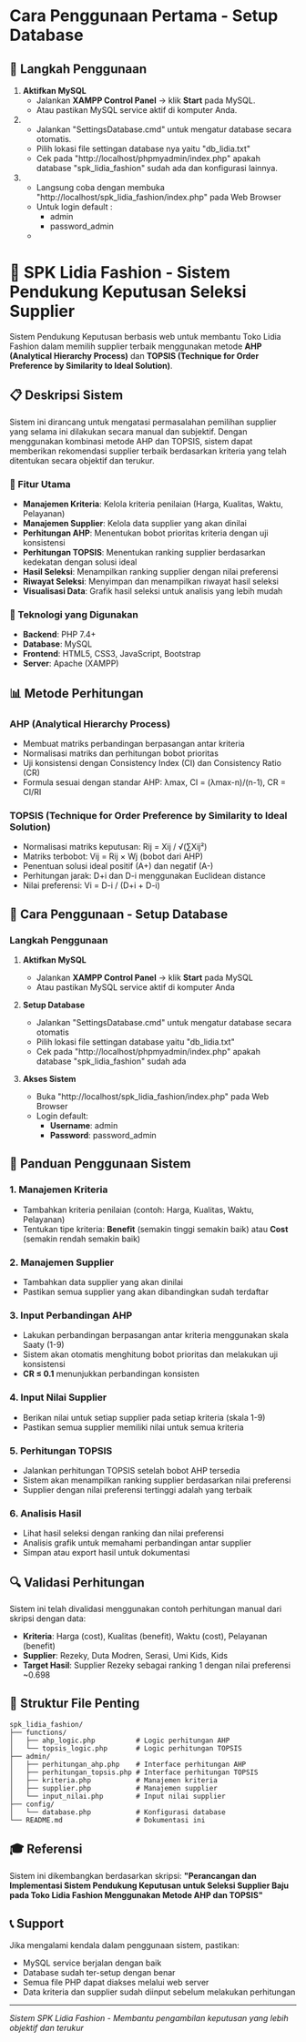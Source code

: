 # Cara Penggunaan Pertama - Setup Database
## 🚀 Langkah Penggunaan
1. **Aktifkan MySQL**
   - Jalankan **XAMPP Control Panel** → klik **Start** pada MySQL.
   - Atau pastikan MySQL service aktif di komputer Anda.
2. - Jalankan "SettingsDatabase.cmd" untuk mengatur database secara otomatis.
   - Pilih lokasi file settingan database nya yaitu "db_lidia.txt"
   - Cek pada "http://localhost/phpmyadmin/index.php" apakah database "spk_lidia_fashion" sudah ada dan konfigurasi lainnya.
3. - Langsung coba dengan membuka "http://localhost/spk_lidia_fashion/index.php" pada Web Browser
   - Untuk login default :
     - admin
     - password_admin
   - 

# 🏪 SPK Lidia Fashion - Sistem Pendukung Keputusan Seleksi Supplier

Sistem Pendukung Keputusan berbasis web untuk membantu Toko Lidia Fashion dalam memilih supplier terbaik menggunakan metode **AHP (Analytical Hierarchy Process)** dan **TOPSIS (Technique for Order Preference by Similarity to Ideal Solution)**.

## 📋 Deskripsi Sistem

Sistem ini dirancang untuk mengatasi permasalahan pemilihan supplier yang selama ini dilakukan secara manual dan subjektif. Dengan menggunakan kombinasi metode AHP dan TOPSIS, sistem dapat memberikan rekomendasi supplier terbaik berdasarkan kriteria yang telah ditentukan secara objektif dan terukur.

### 🎯 Fitur Utama
- **Manajemen Kriteria**: Kelola kriteria penilaian (Harga, Kualitas, Waktu, Pelayanan)
- **Manajemen Supplier**: Kelola data supplier yang akan dinilai
- **Perhitungan AHP**: Menentukan bobot prioritas kriteria dengan uji konsistensi
- **Perhitungan TOPSIS**: Menentukan ranking supplier berdasarkan kedekatan dengan solusi ideal
- **Hasil Seleksi**: Menampilkan ranking supplier dengan nilai preferensi
- **Riwayat Seleksi**: Menyimpan dan menampilkan riwayat hasil seleksi
- **Visualisasi Data**: Grafik hasil seleksi untuk analisis yang lebih mudah

### 🔧 Teknologi yang Digunakan
- **Backend**: PHP 7.4+
- **Database**: MySQL
- **Frontend**: HTML5, CSS3, JavaScript, Bootstrap
- **Server**: Apache (XAMPP)

## 📊 Metode Perhitungan

### AHP (Analytical Hierarchy Process)
- Membuat matriks perbandingan berpasangan antar kriteria
- Normalisasi matriks dan perhitungan bobot prioritas
- Uji konsistensi dengan Consistency Index (CI) dan Consistency Ratio (CR)
- Formula sesuai dengan standar AHP: λmax, CI = (λmax-n)/(n-1), CR = CI/RI

### TOPSIS (Technique for Order Preference by Similarity to Ideal Solution)
- Normalisasi matriks keputusan: Rij = Xij / √(∑Xij²)
- Matriks terbobot: Vij = Rij × Wj (bobot dari AHP)
- Penentuan solusi ideal positif (A+) dan negatif (A-)
- Perhitungan jarak: D+i dan D-i menggunakan Euclidean distance
- Nilai preferensi: Vi = D-i / (D+i + D-i)

## 🚀 Cara Penggunaan - Setup Database

### Langkah Penggunaan
1. **Aktifkan MySQL**
   - Jalankan **XAMPP Control Panel** → klik **Start** pada MySQL
   - Atau pastikan MySQL service aktif di komputer Anda

2. **Setup Database**
   - Jalankan "SettingsDatabase.cmd" untuk mengatur database secara otomatis
   - Pilih lokasi file settingan database yaitu "db_lidia.txt"
   - Cek pada "http://localhost/phpmyadmin/index.php" apakah database "spk_lidia_fashion" sudah ada

3. **Akses Sistem**
   - Buka "http://localhost/spk_lidia_fashion/index.php" pada Web Browser
   - Login default:
     - **Username**: admin
     - **Password**: password_admin

## 📖 Panduan Penggunaan Sistem

### 1. Manajemen Kriteria
- Tambahkan kriteria penilaian (contoh: Harga, Kualitas, Waktu, Pelayanan)
- Tentukan tipe kriteria: **Benefit** (semakin tinggi semakin baik) atau **Cost** (semakin rendah semakin baik)

### 2. Manajemen Supplier
- Tambahkan data supplier yang akan dinilai
- Pastikan semua supplier yang akan dibandingkan sudah terdaftar

### 3. Input Perbandingan AHP
- Lakukan perbandingan berpasangan antar kriteria menggunakan skala Saaty (1-9)
- Sistem akan otomatis menghitung bobot prioritas dan melakukan uji konsistensi
- **CR ≤ 0.1** menunjukkan perbandingan konsisten

### 4. Input Nilai Supplier
- Berikan nilai untuk setiap supplier pada setiap kriteria (skala 1-9)
- Pastikan semua supplier memiliki nilai untuk semua kriteria

### 5. Perhitungan TOPSIS
- Jalankan perhitungan TOPSIS setelah bobot AHP tersedia
- Sistem akan menampilkan ranking supplier berdasarkan nilai preferensi
- Supplier dengan nilai preferensi tertinggi adalah yang terbaik

### 6. Analisis Hasil
- Lihat hasil seleksi dengan ranking dan nilai preferensi
- Analisis grafik untuk memahami perbandingan antar supplier
- Simpan atau export hasil untuk dokumentasi

## 🔍 Validasi Perhitungan

Sistem ini telah divalidasi menggunakan contoh perhitungan manual dari skripsi dengan data:
- **Kriteria**: Harga (cost), Kualitas (benefit), Waktu (cost), Pelayanan (benefit)
- **Supplier**: Rezeky, Duta Modren, Serasi, Umi Kids, Kids
- **Target Hasil**: Supplier Rezeky sebagai ranking 1 dengan nilai preferensi ~0.698

## 📁 Struktur File Penting

```
spk_lidia_fashion/
├── functions/
│   ├── ahp_logic.php          # Logic perhitungan AHP
│   └── topsis_logic.php       # Logic perhitungan TOPSIS
├── admin/
│   ├── perhitungan_ahp.php    # Interface perhitungan AHP
│   ├── perhitungan_topsis.php # Interface perhitungan TOPSIS
│   ├── kriteria.php           # Manajemen kriteria
│   ├── supplier.php           # Manajemen supplier
│   └── input_nilai.php        # Input nilai supplier
├── config/
│   └── database.php           # Konfigurasi database
└── README.md                  # Dokumentasi ini
```

## 🎓 Referensi

Sistem ini dikembangkan berdasarkan skripsi:
**"Perancangan dan Implementasi Sistem Pendukung Keputusan untuk Seleksi Supplier Baju pada Toko Lidia Fashion Menggunakan Metode AHP dan TOPSIS"**

## 📞 Support

Jika mengalami kendala dalam penggunaan sistem, pastikan:
- MySQL service berjalan dengan baik
- Database sudah ter-setup dengan benar
- Semua file PHP dapat diakses melalui web server
- Data kriteria dan supplier sudah diinput sebelum melakukan perhitungan

---
*Sistem SPK Lidia Fashion - Membantu pengambilan keputusan yang lebih objektif dan terukur*
